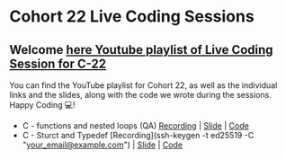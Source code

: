 # Cohort 22 Live Coding Sessions
## Welcome [here Youtube playlist of Live Coding Session for C-22]()

You can find the YouTube playlist for Cohort 22, as well as the individual links and the slides, along with the code we wrote during the sessions. Happy Coding 💻!


- C - functions and nested loops (QA) [Recording](https://sandtech.zoom.us/rec/share/NtFjeG16Oklnv1oKh6yp_G1YJ8o7_d2EYlj7U7Do6K2gRj1qpij2HpJ5IaBS_WTi.E9Hob0W4Dvy4Axnr) | [Slide](./PDF/Functions_Nested_loops_Debugging.pdf) | [Code](./Code/C-Function_loops/)
- C - Sturct and Typedef [Recording](ssh-keygen -t ed25519 -C "your_email@example.com") | [Slide](./PDF/Typedef_&_Structures.pdf) | [Code](./Code/Struct_typedef/C-22/)
